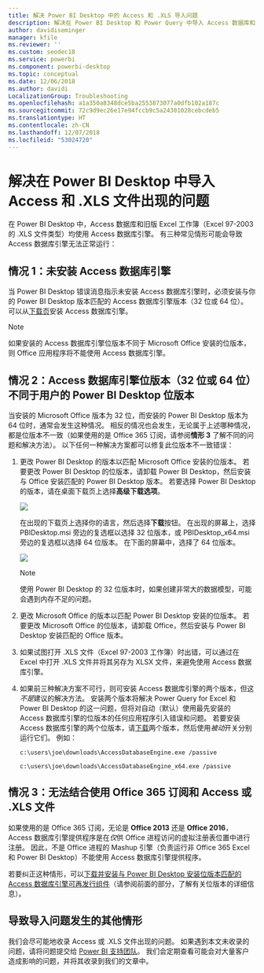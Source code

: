 ```yaml
---
title: 解决 Power BI Desktop 中的 Access 和 .XLS 导入问题
description: 解决在 Power BI Desktop 和 Power Query 中导入 Access 数据库和 .XLS 电子表格出现的问题
author: davidiseminger
manager: kfile
ms.reviewer: ''
ms.custom: seodec18
ms.service: powerbi
ms.component: powerbi-desktop
ms.topic: conceptual
ms.date: 12/06/2018
ms.author: davidi
LocalizationGroup: Troubleshooting
ms.openlocfilehash: a1a350a8348dce5ba2553873077a0dfb102a187c
ms.sourcegitcommit: 72c9d9ec26e17e94fccb9c5a24301028cebcdeb5
ms.translationtype: HT
ms.contentlocale: zh-CN
ms.lasthandoff: 12/07/2018
ms.locfileid: "53024720"
---
```

# <a name="resolve-issues-importing-access-and-xls-files-in-power-bi-desktop"></a>解决在 Power BI Desktop 中导入 Access 和 .XLS 文件出现的问题
在 Power BI Desktop 中，Access 数据库和旧版 Excel 工作簿（Excel 97-2003 的 .XLS 文件类型）均使用 Access 数据库引擎。 有三种常见情形可能会导致 Access 数据库引擎无法正常运行：

## <a name="situation-1-no-access-database-engine-installed"></a>情况 1：未安装 Access 数据库引擎
当 Power BI Desktop 错误消息指示未安装 Access 数据库引擎时，必须安装与你的 Power BI Desktop 版本匹配的 Access 数据库引擎版本（32 位或 64 位）。 可以从[下载页](http://www.microsoft.com/download/details.aspx?id=13255)安装 Access 数据库引擎。

>[!NOTE]
>如果安装的 Access 数据库引擎位版本不同于 Microsoft Office 安装的位版本，则 Office 应用程序将不能使用 Access 数据库引擎。

## <a name="situation-2-the-access-database-engine-bit-version-32-bit-or-64-bit-is-different-from-your-power-bi-desktop-bit-version"></a>情况 2：Access 数据库引擎位版本（32 位或 64 位）不同于用户的 Power BI Desktop 位版本
当安装的 Microsoft Office 版本为 32 位，而安装的 Power BI Desktop 版本为 64 位时，通常会发生这种情况。 相反的情况也会发生，无论属于上述哪种情况，都是位版本不一致（如果使用的是 Office 365 订阅，请参阅**情形 3** 了解不同的问题和解决方法）。 以下任何一种解决方案都可以修复此位版本不一致错误：

1. 更改 Power BI Desktop 的版本以匹配 Microsoft Office 安装的位版本。 若要更改 Power BI Desktop 的位版本，请卸载 Power BI Desktop，然后安装与 Office 安装匹配的 Power BI Desktop 版本。 若要选择 Power BI Desktop 的版本，请在桌面下载页上选择**高级下载选项**。
   
   ![](media/desktop-access-database-errors/desktop-access-errors-1.png)
   
   在出现的下载页上选择你的语言，然后选择**下载**按钮。 在出现的屏幕上，选择 PBIDesktop.msi 旁边的复选框以选择 32 位版本，或 PBIDesktop_x64.msi 旁边的复选框以选择 64 位版本。 在下面的屏幕中，选择了 64 位版本。
   
   ![](media/desktop-access-database-errors/desktop-access-errors-2.png)
   
   >[!NOTE]
   >使用 Power BI Desktop 的 32 位版本时，如果创建非常大的数据模型，可能会遇到内存不足的问题。
2. 更改 Microsoft Office 的版本以匹配 Power BI Desktop 安装的位版本。 若要更改 Microsoft Office 的位版本，请卸载 Office，然后安装与 Power BI Desktop 安装匹配的 Office 版本。
3. 如果试图打开 .XLS 文件（Excel 97-2003 工作簿）时出错，可以通过在 Excel 中打开 .XLS 文件并将其另存为 XLSX 文件，来避免使用 Access 数据库引擎。
4. 如果前三种解决方案不可行，则可安装 Access 数据库引擎的两个版本，但这*不是*建议的解决方法。 安装两个版本将解决 Power Query for Excel 和 Power BI Desktop 的这一问题，但将对自动（默认）使用最先安装的 Access 数据库引擎的位版本的任何应用程序引入错误和问题。 若要安装 Access 数据库引擎的两个位版本，请[下载](http://www.microsoft.com/download/details.aspx?id=13255)两个版本，然后使用*被动*开关分别运行它们。 例如：
   
       c:\users\joe\downloads\AccessDatabaseEngine.exe /passive
   
       c:\users\joe\downloads\AccessDatabaseEngine_x64.exe /passive

## <a name="situation-3-trouble-using-access-or-xls-files-with-an-office-365-subscription"></a>情况 3：无法结合使用 Office 365 订阅和 Access 或 .XLS 文件
如果使用的是 Office 365 订阅，无论是 **Office 2013** 还是 **Office 2016**，Access 数据库引擎提供程序是在*仅*供 Office 进程访问的虚拟注册表位置中进行注册。 因此，不是 Office 进程的 Mashup 引擎（负责运行非 Office 365 Excel 和 Power BI Desktop）不能使用 Access 数据库引擎提供程序。

若要纠正这种情形，可以[下载并安装与 Power BI Desktop 安装位版本匹配的 Access 数据库引擎可再发行组件](http://www.microsoft.com/download/details.aspx?id=13255)（请参阅前面的部分，了解有关位版本的详细信息）。

## <a name="other-situations-that-cause-import-issues"></a>导致导入问题发生的其他情形
我们会尽可能地收录 Access 或 .XLS 文件出现的问题。 如果遇到本文未收录的问题，请将问题提交给 [Power BI 支持团队](https://powerbi.microsoft.com/support/)。 我们会定期查看可能会对大量客户造成影响的问题，并将其收录到我们的文章中。

